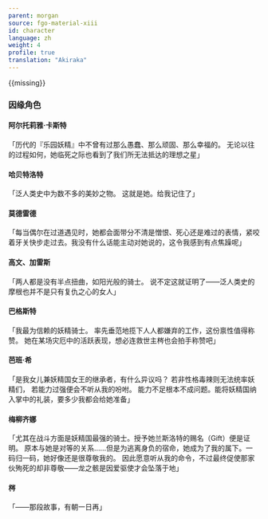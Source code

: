 ```yaml
---
parent: morgan
source: fgo-material-xiii
id: character
language: zh
weight: 4
profile: true
translation: "Akiraka"
---
```


{{missing}}

### 因缘角色

#### 阿尔托莉雅·卡斯特

「历代的『乐园妖精』中不曾有过那么愚蠢、那么顽固、那么幸福的。
无论以往的过程如何，她临死之际也看到了我们所无法抵达的理想之星」

#### 哈贝特洛特

「泛人类史中为数不多的美妙之物。
这就是她。给我记住了」

#### 莫德雷德

「每当偶尔在过道遇见时，她都会面带分不清是憎恨、死心还是难过的表情，紧咬着牙关快步走过去。我没有什么话能主动对她说的，这令我感到有点焦躁呢」

#### 高文、加雷斯

「两人都是没有半点扭曲，如阳光般的骑士。
说不定这就证明了——泛人类史的摩根也并不是只有复仇之心的女人」

#### 巴格斯特

「我最为信赖的妖精骑士。
率先垂范地揽下人人都嫌弃的工作，这份禀性值得称赞。
她在某场灾厄中的活跃表现，想必连救世主梣也会拍手称赞吧」

#### 芭班·希

「是我女儿兼妖精国女王的继承者，有什么异议吗？
若非性格毒辣则无法统率妖精们，
若能力过强便会不听从我的吩咐。
能力不足根本不成问题。能将妖精国纳入掌中的礼装，要多少我都会给她准备」

#### 梅柳齐娜

「尤其在战斗方面是妖精国最强的骑士。授予她兰斯洛特的赐名（Gift）便是证明。
原本与她是对等的关系……但是为逃离身负的宿命，她成为了我的属下。一码归一码，她好像还是很尊敬我的。
因此愿意听从我的命令，不过最终促使那家伙殉死的却非尊敬——龙之骸是因爱驱使才会坠落于地」

#### 梣

「——那段故事，有朝一日再」
